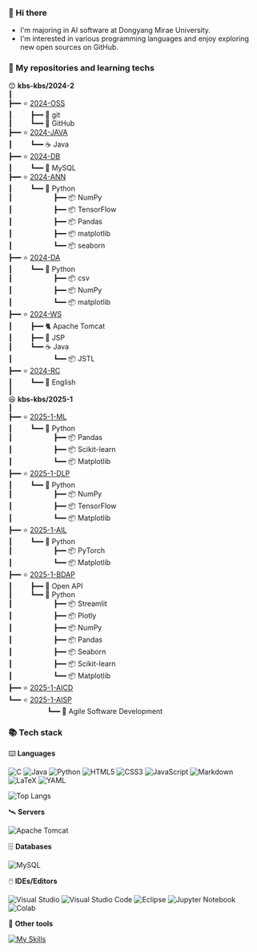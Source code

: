 ### 👋 Hi there

- I'm majoring in AI software at Dongyang Mirae University.
- I'm interested in various programming languages and enjoy exploring new open sources on GitHub.      

### 🍱 My repositories and learning techs    
 
😊 **kbs-kbs/2024-2**      
┃    
┣━━ ⭐ [2024-OSS](https://github.com/kbs-kbs/2024-OSS)    
┃ &emsp;&emsp; ┣━━ 🔱 git   
┃ &emsp;&emsp; ┗━━ 🐙 GitHub   
┣━━ ⭐ [2024-JAVA](https://github.com/kbs-kbs/2024-JAVA)   
┃ &emsp;&emsp; ┗━━ ☕ Java    
┣━━ ⭐ [2024-DB](https://github.com/kbs-kbs/2024-DB)   
┃ &emsp;&emsp; ┗━━ 🐬 MySQL   
┣━━ ⭐ [2024-ANN](https://github.com/kbs-kbs/2024-ANN)   
┃ &emsp;&emsp; ┗━━ 🐍 Python        
┃ &emsp;&emsp; &emsp;&emsp;&emsp; ┣━━ 📦 NumPy     
┃ &emsp;&emsp; &emsp;&emsp;&emsp; ┣━━ 📦 TensorFlow     
┃ &emsp;&emsp; &emsp;&emsp;&emsp; ┣━━ 📦 Pandas   
┃ &emsp;&emsp; &emsp;&emsp;&emsp; ┣━━ 📦 matplotlib   
┃ &emsp;&emsp; &emsp;&emsp;&emsp; ┗━━ 📦 seaborn   
┣━━ ⭐ [2024-DA](https://github.com/kbs-kbs/2024-DA)   
┃ &emsp;&emsp; ┗━━ 🐍 Python  
┃ &emsp;&emsp; &emsp;&emsp;&emsp; ┣━━ 📦 csv           
┃ &emsp;&emsp; &emsp;&emsp;&emsp; ┣━━ 📦 NumPy           
┃ &emsp;&emsp; &emsp;&emsp;&emsp; ┗━━ 📦 matplotlib      
┣━━ ⭐ [2024-WS](https://github.com/kbs-kbs/2024-WS)   
┃ &emsp;&emsp; ┣━━ 🐈 Apache Tomcat   
┃ &emsp;&emsp; ┣━━ 🔄 JSP   
┃ &emsp;&emsp; ┗━━ ☕ Java    
┃ &emsp;&emsp; &emsp;&emsp;&emsp; ┗━━ 📦 JSTL   
┣━━ ⭐ [2024-RC](https://github.com/kbs-kbs/2024-RC)   
┃ &emsp;&emsp; ┗━━ 🍔 English     
┃    
😆 **kbs-kbs/2025-1**     
┃    
┣━━ ⭐ [2025-1-ML](https://github.com/kbs-kbs/2025-1-ML)      
┃ &emsp;&emsp; ┗━━ 🐍 Python     
┃ &emsp;&emsp;&emsp;&emsp; &emsp; ┣━━ 📦 Pandas     
┃ &emsp;&emsp;&emsp;&emsp; &emsp; ┣━━ 📦 Scikit-learn    
┃ &emsp;&emsp;&emsp;&emsp; &emsp; ┗━━ 📦 Matplotlib    
┣━━ ⭐ [2025-1-DLP](https://github.com/kbs-kbs/2025-1-DLP)      
┃ &emsp;&emsp; ┗━━ 🐍 Python     
┃ &emsp;&emsp;&emsp;&emsp; &emsp; ┣━━ 📦 NumPy     
┃ &emsp;&emsp;&emsp;&emsp; &emsp; ┣━━ 📦 TensorFlow    
┃ &emsp;&emsp;&emsp;&emsp; &emsp; ┗━━ 📦 Matplotlib    
┣━━ ⭐ [2025-1-AIL](https://github.com/kbs-kbs/2025-1-AIL)         
┃ &emsp;&emsp; ┗━━ 🐍 Python     
┃ &emsp;&emsp;&emsp;&emsp; &emsp; ┣━━ 📦 PyTorch     
┃ &emsp;&emsp;&emsp;&emsp; &emsp; ┗━━ 📦 Matplotlib    
┣━━ ⭐ [2025-1-BDAP](https://github.com/kbs-kbs/2025-1-BDAP)      
┃ &emsp;&emsp; ┣━━ 🔑 Open API     
┃ &emsp;&emsp; ┗━━ 🐍 Python     
┃ &emsp;&emsp;&emsp;&emsp; &emsp; ┣━━ 📦 Streamlit     
┃ &emsp;&emsp;&emsp;&emsp; &emsp; ┣━━ 📦 Plotly     
┃ &emsp;&emsp;&emsp;&emsp; &emsp; ┣━━ 📦 NumPy     
┃ &emsp;&emsp;&emsp;&emsp; &emsp; ┣━━ 📦 Pandas     
┃ &emsp;&emsp;&emsp;&emsp; &emsp; ┣━━ 📦 Seaborn     
┃ &emsp;&emsp;&emsp;&emsp; &emsp; ┣━━ 📦 Scikit-learn    
┃ &emsp;&emsp;&emsp;&emsp; &emsp; ┗━━ 📦 Matplotlib   
┣━━ ⭐ [2025-1-AICD](https://github.com/kbs-kbs/2025-1-AICD)         
┗━━ ⭐ [2025-1-AISP](https://github.com/kbs-kbs/2025-1-AISP)    
&emsp;&emsp;&emsp;&emsp; &emsp; ┗━━ 🍤 Agile Software Development    

### 📚 Tech stack
⌨️ **Languages**

![C](https://img.shields.io/badge/C-00599C?style=for-the-badge&logo=c&logoColor=white)
![Java](https://img.shields.io/badge/Java-ED8B00?style=for-the-badge&logo=openjdk&logoColor=white)
![Python](https://img.shields.io/badge/Python-3670A0?style=for-the-badge&logo=python&logoColor=FFDD54)
![HTML5](https://img.shields.io/badge/HTML5-E34F26?style=for-the-badge&logo=html5&logoColor=white)
![CSS3](https://img.shields.io/badge/CSS3-1572B6?style=for-the-badge&logo=css3&logoColor=white)
![JavaScript](https://img.shields.io/badge/JavaScript-323330?style=for-the-badge&logo=javascript&logoColor=F7DF1E)
![Markdown](https://img.shields.io/badge/Markdown-000000?style=for-the-badge&logo=markdown&logoColor=white)
![LaTeX](https://img.shields.io/badge/LaTeX-008080?style=for-the-badge&logo=LaTeX&logoColor=white)
![YAML](https://img.shields.io/badge/YAML-CC1100?style=for-the-badge&logo=yaml&logoColor=white)

![Top Langs](https://github-readme-stats.vercel.app/api/top-langs/?username=kbs-kbs&layout=compact)

🛰️ **Servers**

![Apache Tomcat](https://img.shields.io/badge/Apache%20Tomcat-F8DC75?style=for-the-badge&logo=apache-tomcat&logoColor=black)

🗄️ **Databases**

![MySQL](https://img.shields.io/badge/MySQL-005C84?style=for-the-badge&logo=mysql&logoColor=white)

🖱️ **IDEs/Editors**

![Visual Studio](https://img.shields.io/badge/Visual%20Studio-5C2D91.svg?style=for-the-badge&logo=visual-studio&logoColor=white)
![Visual Studio Code](https://img.shields.io/badge/Visual%20Studio%20Code-0078d7.svg?style=for-the-badge&logo=visual-studio-code&logoColor=white)
![Eclipse](https://img.shields.io/badge/Eclipse-2C2255?style=for-the-badge&logo=eclipse&logoColor=white)
![Jupyter Notebook](https://img.shields.io/badge/Jupyter-F37626.svg?&style=for-the-badge&logo=Jupyter&logoColor=white)
![Colab](https://img.shields.io/badge/Colab-F9AB00?style=for-the-badge&logo=googlecolab&color=525252)


🧰 **Other tools**

[![My Skills](https://skillicons.dev/icons?i=git,github,figma)](https://skillicons.dev)



